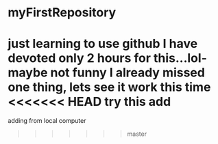# myFirstRepository
just learning to use github
I have devoted only 2 hours for this...lol-maybe not funny
I already missed one thing, lets see it work this time
<<<<<<< HEAD
try this add
=======
adding from local computer
>>>>>>> master
